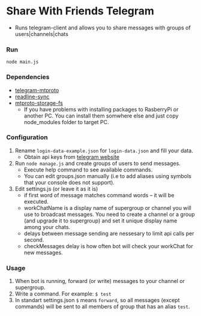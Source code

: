 # Share With Friends Telegram
- Runs telegram-client and allows you to share messages with groups of users|channels|chats 

### Run
``node main.js``

### Dependencies
- [telegram-mtproto](https://www.npmjs.com/package/telegram-mtproto/v/2.2.2)
- [readline-sync](https://www.npmjs.com/package/readline-sync)
- [mtproto-storage-fs](https://www.npmjs.com/package/mtproto-storage-fs)
    - If you have problems with installing packages to RasberryPi or another PC. You can install them somwhere else and just copy node_modules folder to target PC.  

### Configuration

1. Rename ``login-data-example.json`` for ``login-data.json`` and fill your data.
    - Obtain api keys from [telegram website](https://my.telegram.org/auth?to=apps)
2. Run ``node manage.js`` and create groups of users to send messages.
    - Execute help command to see available commands.
    - You can edit groups.json manually (i.e to add aliases using symbols that your console does not support).
3. Edit settings.js (or leave it as it is)
    - if first word of message matches command words – it will be executed.
    - workChatName is a display name of supergroup or channel you will use to broadcast messages. You need to create a channel or a group (and upgrade it to supergroup) and set it unique display name among your chats.
    - delays between message sending are nessesary to limit api calls per second.
    - checkMessages delay is how often bot will check your workChat for new messages.

### Usage

1. When bot is running, forward (or write) messages to your channel or supergroup.
2. Write a command. For example: ``$ test``
3. In standart settings.json ``$`` means ``forward``, so all messages (except commands) will be sent to all members of group that has an alias ``test``.